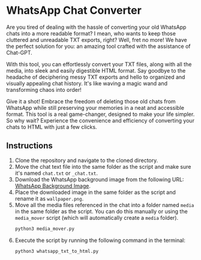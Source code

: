 # WhatsApp Chat Converter

Are you tired of dealing with the hassle of converting your old WhatsApp chats into a more readable format? I mean, who wants to keep those cluttered and unreadable TXT exports, right? Well, fret no more! We have the perfect solution for you: an amazing tool crafted with the assistance of Chat-GPT.

With this tool, you can effortlessly convert your TXT files, along with all the media, into sleek and easily digestible HTML format. Say goodbye to the headache of deciphering messy TXT exports and hello to organized and visually appealing chat history. It's like waving a magic wand and transforming chaos into order!

Give it a shot! Embrace the freedom of deleting those old chats from WhatsApp while still preserving your memories in a neat and accessible format. This tool is a real game-changer, designed to make your life simpler. So why wait? Experience the convenience and efficiency of converting your chats to HTML with just a few clicks.

## Instructions
1. Clone the repository and navigate to the cloned directory.
2. Move the chat text file into the same folder as the script and make sure it's named `chat.txt` or `_chat.txt`.
3. Download the WhatsApp background image from the following URL: [WhatsApp Background Image](https://i.pinimg.com/originals/97/c0/07/97c00759d90d786d9b6096d274ad3e07.png).
4. Place the downloaded image in the same folder as the script and rename it as `wallpaper.png`.
5. Move all the media files referenced in the chat into a folder named `media` in the same folder as the script. You can do this manually or using the `media_mover` script (which will automatically create a `media` folder).
    ```bash
    python3 media_mover.py
    ```
6. Execute the script by running the following command in the terminal:
    ```bash
    python3 whatsapp_txt_to_html.py
    ```
